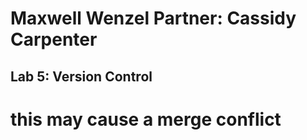  
# Maxwell Wenzel Partner: Cassidy Carpenter

## Lab 5: Version Control
# this may cause a merge conflict
